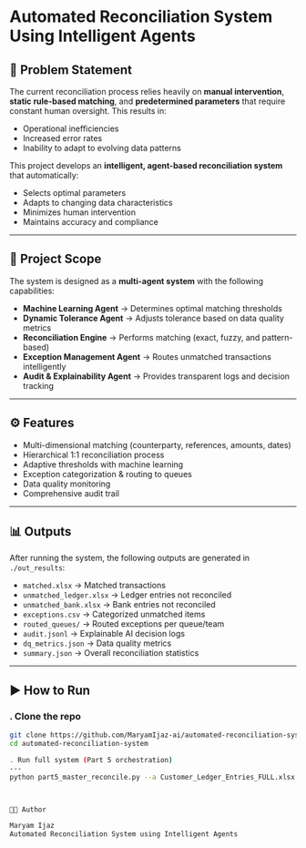 # Automated Reconciliation System Using Intelligent Agents

## 📌 Problem Statement
The current reconciliation process relies heavily on **manual intervention**, **static rule-based matching**, and **predetermined parameters** that require constant human oversight. This results in:
- Operational inefficiencies
- Increased error rates
- Inability to adapt to evolving data patterns

This project develops an **intelligent, agent-based reconciliation system** that automatically:
- Selects optimal parameters
- Adapts to changing data characteristics
- Minimizes human intervention
- Maintains accuracy and compliance

---

## 🚀 Project Scope
The system is designed as a **multi-agent system** with the following capabilities:

- **Machine Learning Agent** → Determines optimal matching thresholds  
- **Dynamic Tolerance Agent** → Adjusts tolerance based on data quality metrics  
- **Reconciliation Engine** → Performs matching (exact, fuzzy, and pattern-based)  
- **Exception Management Agent** → Routes unmatched transactions intelligently  
- **Audit & Explainability Agent** → Provides transparent logs and decision tracking  

---

## ⚙️ Features
- Multi-dimensional matching (counterparty, references, amounts, dates)
- Hierarchical 1:1 reconciliation process
- Adaptive thresholds with machine learning
- Exception categorization & routing to queues
- Data quality monitoring
- Comprehensive audit trail


---

## 📊 Outputs
After running the system, the following outputs are generated in `./out_results`:

- `matched.xlsx` → Matched transactions  
- `unmatched_ledger.xlsx` → Ledger entries not reconciled  
- `unmatched_bank.xlsx` → Bank entries not reconciled  
- `exceptions.csv` → Categorized unmatched items  
- `routed_queues/` → Routed exceptions per queue/team  
- `audit.jsonl` → Explainable AI decision logs  
- `dq_metrics.json` → Data quality metrics  
- `summary.json` → Overall reconciliation statistics  

---

## ▶️ How to Run

### . Clone the repo
```bash
git clone https://github.com/MaryamIjaz-ai/automated-reconciliation-system.git
cd automated-reconciliation-system

. Run full system (Part 5 orchestration)
---
python part5_master_reconcile.py --a Customer_Ledger_Entries_FULL.xlsx --b KH_Bank.xlsx --out ./out_results



👩‍💻 Author

Maryam Ijaz
Automated Reconciliation System using Intelligent Agents

